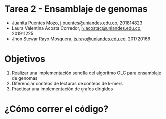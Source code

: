 # Tarea 2 - Ensamblaje de genomas


- Juanita Puentes Mozo, j.puentes@uniandes.edu.co, 201814823
- Laura Valentina Acosta Corredor, lv.acostac@uniandes.edu.co, 201911225
- Jhon Stewar Rayo Mosquera, js.rayo@uniandes.edu.co, 201720166


# Objetivos 
1. Realizar una implementación sencilla del algoritmo OLC para ensamblaje de
genomas
2. Diferenciar conteos de lecturas de conteos de k-mers
3. Practicar una implementación de grafos dirigidos

# ¿Cómo correr el código?
